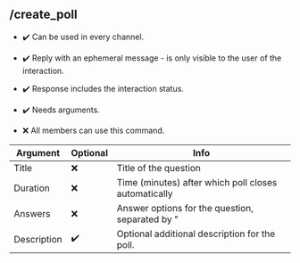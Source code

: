 ## /create_poll

- :heavy_check_mark: Can be used in every channel.
- :heavy_check_mark: Reply with an ephemeral message - is only visible to the user of the interaction.
- :heavy_check_mark: Response includes the interaction status.
- :heavy_check_mark: Needs arguments.

- :x: All members can use this command.

Argument | Optional | Info
---------|----------|------ 
Title | :x: | Title of the question
Duration | :x: | Time (minutes) after which poll closes automatically
Answers | :x: | Answer options for the question, separated by " | " (e.g. answer1 | answer2 | answer3)
Description | :heavy_check_mark: | Optional additional description for the poll.